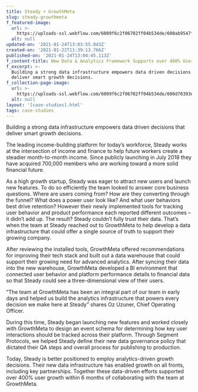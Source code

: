 ```yaml
---
title: Steady + GrowthMeta
slug: steady-growthmeta
f_featured-image:
  url: >-
    https://uploads-ssl.webflow.com/6009f6c2f06702ff04b534de/600ab9547f4c6d1bf810ed2f_Steady__GrowthMeta.jpg
  alt: null
updated-on: '2021-01-24T13:03:55.043Z'
created-on: '2021-01-22T11:39:13.766Z'
published-on: '2021-01-24T13:04:45.113Z'
f_content-title: New Data & Analytics Framework Supports over 400% User Growth in 6 Months
f_excerpt: >-
  Building a strong data infrastructure empowers data driven decisions that
  deliver smart growth decisions.
f_collection-page-image:
  url: >-
    https://uploads-ssl.webflow.com/6009f6c2f06702ff04b534de/600d70393edde551a491d022_Steady%20%2B%20GM.svg
  alt: null
layout: '[case-studies].html'
tags: case-studies
---
```


Building a strong data infrastructure empowers data driven decisions that deliver smart growth decisions.

The leading income-building platform for today’s workforce, Steady works at the intersection of income and finance to help future workers create a steadier month-to-month income. Since publicly launching in July 2018 they have acquired 700,000 members who are working toward a more solid financial future.

As a high growth startup, Steady was eager to attract new users and launch new features. To do so efficiently the team looked to answer core business questions. Where are users coming from? How are they converting through the funnel? What does a power user look like? And what user behaviors best drive retention? However their newly implemented tools for tracking user behavior and product performance each reported different outcomes – it didn’t add up. The result? Steady couldn’t fully trust their data. That’s when the team at Steady reached out to GrowthMeta to help develop a data infrastructure that could offer a single source of truth to support their growing company.

After reviewing the installed tools, GrowthMeta offered recommendations for improving their tech stack and built out a data warehouse that could support their growing need for advanced analytics. After syncing their data into the new warehouse, GrowthMeta developed a BI environment that connected user behavior and platform performance details to financial data so that Steady could see a three-dimensional view of their users.

“The team at GrowthMeta has been an integral part of our team in early days and helped us build the analytics infrastructure that powers every decision we make here at Steady” shares Oz Uzuner, Chief Operating Officer.

During this time, Steady began launching new features and worked closely with GrowthMeta to design an event schema for determining how key user interactions should be tracked across their platform. Through Segment Protocols, we helped Steady define their new data governance policy that dictated their QA steps and overall process for publishing to production.

Today, Steady is better positioned to employ analytics-driven growth decisions. Their new data infrastructure has enabled growth on all fronts, including key partnerships. Together these data-driven efforts supported over 400% user growth within 6 months of collaborating with the team at GrowthMeta.

‍
